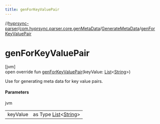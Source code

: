 ```yaml
---
title: genForKeyValuePair
---
```

//[hyprsync-parser](../../../index.html)/[com.hyprsync.parser.core.genMetaData](../index.html)/[GenerateMetaData](index.html)/[genForKeyValuePair](gen-for-key-value-pair.html)



# genForKeyValuePair



[jvm]\
open override fun [genForKeyValuePair](gen-for-key-value-pair.html)(keyValue: [List](https://kotlinlang.org/api/core/kotlin-stdlib/kotlin.collections/-list/index.html)&lt;[String](https://kotlinlang.org/api/core/kotlin-stdlib/kotlin/-string/index.html)&gt;)



Use for generating meta data for key value pairs.



#### Parameters


jvm

| | |
|---|---|
| keyValue | as Type [List](https://kotlinlang.org/api/core/kotlin-stdlib/kotlin.collections/-list/index.html)<[String](https://kotlinlang.org/api/core/kotlin-stdlib/kotlin/-string/index.html)> |




